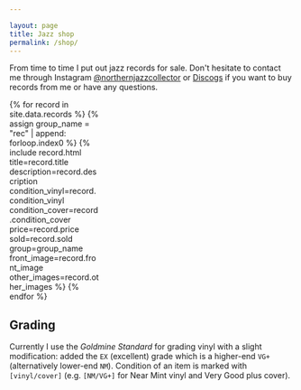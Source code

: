 ```yaml
---

layout: page
title: Jazz shop
permalink: /shop/
---
```


From time to time I put out jazz records for sale.
Don't hesitate to contact me through Instagram
[@northernjazzcollector](https://www.instagram.com/northernjazzcollector/)
or [Discogs](https://www.discogs.com/user/kjetand)
if you want to buy records from me or have any questions.

<script src="https://code.jquery.com/jquery-3.6.0.min.js"></script>
<link href="https://cdn.jsdelivr.net/npm/lightbox2@2/dist/css/lightbox.min.css" rel="stylesheet" />
<script src="https://cdn.jsdelivr.net/npm/lightbox2@2/dist/js/lightbox.min.js"></script>

<div style="display: grid; grid-template-columns: repeat(auto-fill, minmax(160px, 1fr)); gap: 12px;">
  {% for record in site.data.records %}
    {% assign group_name = "rec" | append: forloop.index0 %}
    {% include record.html
      title=record.title
      description=record.description
      condition_vinyl=record.condition_vinyl
      condition_cover=record.condition_cover
      price=record.price
      sold=record.sold
      group=group_name
      front_image=record.front_image
      other_images=record.other_images
    %}
  {% endfor %}
</div>

## Grading

Currently I use the _Goldmine Standard_ for grading vinyl
with a slight modification:
added the `EX` (excellent) grade which is a higher-end `VG+` (alternatively lower-end `NM`).
Condition of an item is marked with `[vinyl/cover]`
(e.g. `[NM/VG+]` for Near Mint vinyl and Very Good plus cover).
